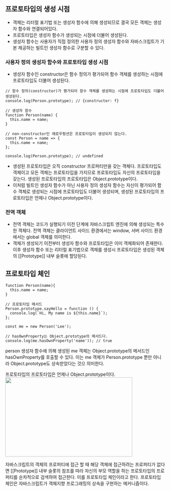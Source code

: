 ## 프로토타입의 생성 시점

 - 객체는 리터럴 표기법 또는 생성자 함수에 의해 생성되므로 결국 모든 객체는 생성자 함수와 연결되어있다.
 - 프로토타입은 생성자 함수가 생성되는 시점에 더불어 생성된다.
 - 생성자 함수는 사용자가 직접 정의한 사용자 정의 생성자 함수와 자바스크립트가 기본 제공하는 빌트인 생성자 함수로
  구분할 수 있다.

### 사용자 정의 생성자 함수와 프로토타입 생성 시점

- 생성자 함수인 constructor은 함수 정의가 평가되어 함수 객체를 생성하는 시점에 프로토타입도 더불어
  생성된다.

```
// 함수 정의(constructor)가 평가되어 함수 객체를 생성하는 시점에 프로토타입도 더불어 생성된다.
console.log(Person.prototype); // {constructor: f}

// 생성자 함수
function Person(name) {
  this.name = name;
}

// non-constructor인 애로우펑션은 프로토타입이 생성되지 않는다.
const Person = name => {
  this.name = name;
};

console.log(Person.prototype); // undefined
```

- 생성된 프로토타입은 오직 constructor 프로퍼티만을 갖는 객체다. 프로토타입도 객체이고 모든 객체는
  프로토타입을 가지므로 프로토타입도 자신의 프로토타입을 갖는다. 생성된 프로토타입의 프로토타입은 Object.prototype이다.
- 이처럼 빌트인 생성자 함수가 아닌 사용자 정의 생성자 함수는 자신이 평가되어 함수 객체로 생성되는 시점에 프로토타입도 더불어 생성되며,
  생성된 프로토타입의 프로토타입은 언제나 Object.prototype이다.

### 전역 객체

- 전역 객체는 코드가 실행되기 이전 단계에 자바스크립트 엔진에 의해 생성되는 특수한 객체다. 전역 객체는 클라이언트 사이드 환경에서는
  window, 서버 사이드 환경에서는 global 객체를 의미한다.
- 객체가 생성되기 이전부터 생성자 함수와 프로토타입은 이미 객체화되어 존재한다. 이후 생성자 함수 또는 리터럴 표기법으로 객체를 생성시 프로토타입은
  생성된 객체의 [[Prototype]] 내부 슬롯에 할당된다.

## 프로토타입 체인

```
function Person(name){
  this.name = name;
}

// 프로토타입 메서드
Person.prototype.sayHello = function () {
  console.log(`Hi, My name is ${this.name}`);
};

const me = new Person('Lee');

// hasOwnProperty는 Object.prototype의 메서드다.
console.log(me.hasOwnProperty('name')); // true 
```
person 생성자 함수에 의해 생성된 me 객체는 Object.prototype의 메서드인 hasOwnProperty를 호출할 수 있다.
이는 me 객체가 Person.prototype 뿐만 아니라 Object.prototype도 상속받았다는 것으 의미한다.

프로토타입의 프로토타입은 언제나 Object.prototype이다.
<img src="https://github.com/Doosic/javascript-study/assets/82255957/230344e2-2dcf-454a-8d57-39953d6d23d4" width="400" height="250"/>

자바스크립트의 객체의 프로퍼티에 접근 할 때 해당 객체에 접근하려는 프로퍼티가 없다면 [[Prototype]] 내부 슬롯의 참조를 따라 자신의 부모 역할을 하는
프로토타입의 프로퍼티를 순차적으로 검색하여 접근한다. 이를 프로토타입 체인이라고 한다. 프로토타입 체인은 자바스크립트가
객체지향 프로그래밍의 상속을 구현하는 메커니즘이다.


